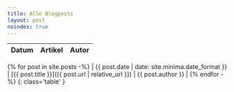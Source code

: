 ```yaml
---
title: Alle Blogposts
layout: post
noindex: true
---
```


| Datum | Artikel | Autor |
|---|---|---|
{% for post in site.posts -%}
| <span class='text-gray-400 whitespace-nowrap'>{{ post.date | date: site.minima.date_format }}</span> | [{{ post.title }}]({{ post.url | relative_url }}) | {{ post.author }} |
{% endfor -%}
{: class='table' }
